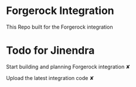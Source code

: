 # Forgerock Integration
This Repo built for the Forgerock integration

# Todo for Jinendra

Start building and planning Forgerock integration ✘

Upload the latest integration code ✘
